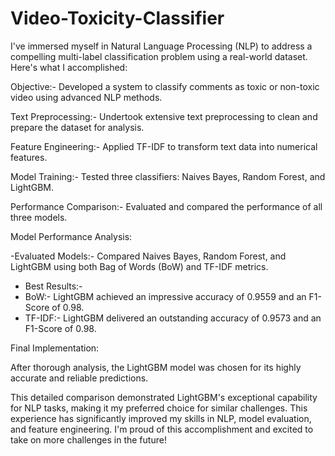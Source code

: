# Video-Toxicity-Classifier
 I've immersed myself in Natural Language Processing (NLP) to address a compelling multi-label classification problem using a real-world dataset.
Here's what I accomplished:

Objective:- Developed a system to classify comments as toxic or non-toxic video using advanced NLP methods.

Text Preprocessing:- Undertook extensive text preprocessing to clean and prepare the dataset for analysis.

Feature Engineering:- Applied TF-IDF to transform text data into numerical features.

Model Training:- Tested three classifiers: Naives Bayes, Random Forest, and LightGBM.

Performance Comparison:- Evaluated and compared the performance of all three models.

 Model Performance Analysis:

-Evaluated Models:- Compared Naives Bayes, Random Forest, and LightGBM using both Bag of Words (BoW) and TF-IDF metrics.
 
- Best Results:-
 - BoW:- LightGBM achieved an impressive accuracy of 0.9559 and an F1-Score of 0.98.
 - TF-IDF:- LightGBM delivered an outstanding accuracy of 0.9573 and an F1-Score of 0.98.

Final Implementation:

After thorough analysis, the LightGBM model was chosen for its highly accurate and reliable predictions. 

This detailed comparison demonstrated LightGBM's exceptional capability for NLP tasks, making it my preferred choice for similar challenges. This experience has significantly improved my skills in NLP, model evaluation, and feature engineering. I'm proud of this accomplishment and excited to take on more challenges in the future!

